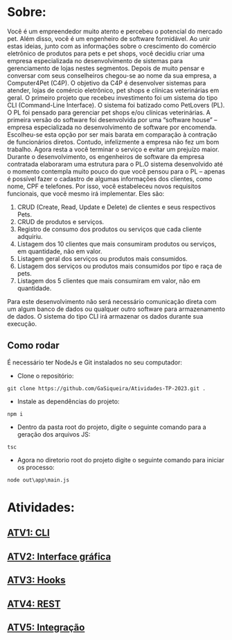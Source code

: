 # Sobre:
Você é um empreendedor muito atento e percebeu o potencial do mercado pet. Além disso, você é um engenheiro de software formidável. Ao unir estas ideias, junto com as informações sobre o crescimento do comércio eletrônico de produtos para pets e pet shops, você decidiu criar uma empresa especializada no desenvolvimento de sistemas para gerenciamento de lojas nestes segmentos. Depois de muito pensar e conversar com seus conselheiros chegou-se ao nome da sua empresa, a Computer4Pet (C4P). O objetivo da C4P é desenvolver sistemas para atender, lojas de comércio eletrônico, pet shops e clínicas veterinárias em geral. O primeiro projeto que recebeu investimento foi um sistema do tipo CLI (Command-Line Interface). O sistema foi batizado como PetLovers (PL). O PL foi pensado para gerenciar pet shops e/ou clínicas veterinárias. A primeira versão do software foi desenvolvida por uma “software house” – empresa especializada no desenvolvimento de software por encomenda. Escolheu-se esta opção por ser mais barata em comparação à contração de funcionários diretos. Contudo, infelizmente a empresa não fez um bom trabalho. Agora resta a você terminar o serviço e evitar um prejuízo maior. Durante o desenvolvimento, os engenheiros de software da empresa contratada elaboraram uma estrutura para o PL.O sistema desenvolvido até o momento contempla muito pouco do que você pensou para o PL – apenas é possível fazer o cadastro de algumas informações dos clientes, como nome, CPF e telefones. Por isso, você estabeleceu novos requisitos funcionais, que você mesmo irá implementar. Eles são: 
1. CRUD (Create, Read, Update e Delete) de clientes e seus respectivos Pets. 
2. CRUD de produtos e serviços. 
3. Registro de consumo dos produtos ou serviços que cada cliente adquiriu. 
4. Listagem dos 10 clientes que mais consumiram produtos ou serviços, em quantidade, não em valor. 
5. Listagem geral dos serviços ou produtos mais consumidos. 
6. Listagem dos serviços ou produtos mais consumidos por tipo e raça de pets. 
7. Listagem dos 5 clientes que mais consumiram em valor, não em quantidade.

Para este desenvolvimento não será necessário comunicação direta com um algum banco de dados ou qualquer outro software para armazenamento de dados. O sistema do tipo CLI irá armazenar os dados durante sua execução.

## Como rodar ##

É necessário ter NodeJs e Git instalados no seu computador:
- Clone o repositório:

```
git clone https://github.com/GaSiqueira/Atividades-TP-2023.git .
```
- Instale as dependências do projeto:
``` 
npm i
``` 
- Dentro da pasta root do projeto, digite o seguinte comando para a geração dos arquivos JS:
```
tsc
```

- Agora no diretorio root do projeto digite o seguinte comando para iniciar os processo:
```
node out\app\main.js
```
# Atividades:
## <a href='https://github.com/GaSiqueira/Atividades-TP-2023/tree/Atv1'>**ATV1: CLI**</a>
## <a href='https://github.com/GaSiqueira/Atividades-TP-2023/tree/Atv2'>**ATV2: Interface gráfica**</a>
## <a href='https://github.com/GaSiqueira/Atividades-TP-2023/tree/Atv3'>**ATV3: Hooks**</a>
## <a href='https://github.com/GaSiqueira/Atividades-TP-2023/tree/Atv4'>**ATV4: REST**</a>
## <a href='https://github.com/GaSiqueira/Atividades-TP-2023/tree/Atv5'>**ATV5: Integração**</a>
